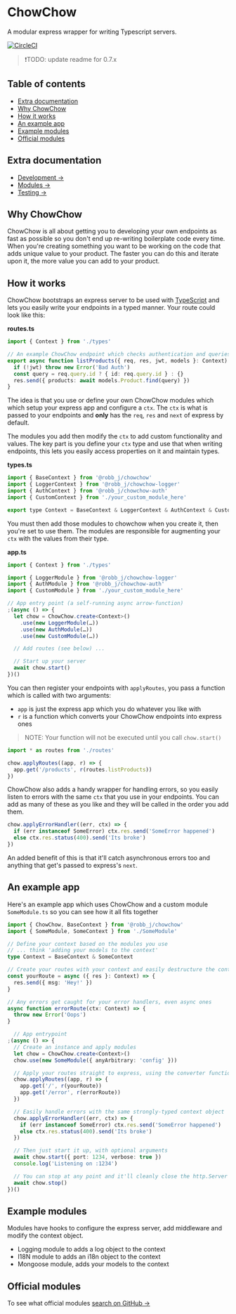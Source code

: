 # ChowChow

A modular express wrapper for writing Typescript servers.

[![CircleCI](https://circleci.com/gh/robb-j/chowchow.svg?style=svg)](https://circleci.com/gh/robb-j/chowchow)

> ❗️TODO: update readme for 0.7.x

<!-- toc-head -->

## Table of contents

- [Extra documentation](#extra-documentation)
- [Why ChowChow](#why-chowchow)
- [How it works](#how-it-works)
- [An example app](#an-example-app)
- [Example modules](#example-modules)
- [Official modules](#official-modules)

<!-- toc-tail -->

## Extra documentation

- [Development →](/docs/development.md)
- [Modules →](/docs/modules.md)
- [Testing →](/docs/testing.md)

## Why ChowChow

ChowChow is all about getting you to developing your own endpoints as fast as possible
so you don't end up re-writing boilerplate code every time.
When you're creating something you want to be working on the code that adds unique value to your product.
The faster you can do this and iterate upon it, the more value you can add to your product.

## How it works

ChowChow bootstraps an express server to be used with [TypeScript](https://www.typescriptlang.org/)
and lets you easily write your endpoints in a typed manner.
Your route could look like this:

**routes.ts**

```ts
import { Context } from './types'

// An example ChowChow endpoint which checks authentication and queries products
export async function listProducts({ req, res, jwt, models }: Context) {
  if (!jwt) throw new Error('Bad Auth')
  const query = req.query.id ? { id: req.query.id } : {}
  res.send({ products: await models.Product.find(query) })
}
```

The idea is that you use or define your own ChowChow modules which which setup your express app and configure a `ctx`.
The `ctx` is what is passed to your endpoints and **only** has the `req`, `res` and `next` of express by default.

The modules you add then modify the `ctx` to add custom functionality and values.
The key part is you define your `ctx` type and use that when writing endpoints,
this lets you easily access properties on it and maintain types.

**types.ts**

```js
import { BaseContext } from '@robb_j/chowchow'
import { LoggerContext } from '@robb_j/chowchow-logger'
import { AuthContext } from '@robb_j/chowchow-auth'
import { CustomContext } from './your_custom_module_here'

export type Context = BaseContext & LoggerContext & AuthContext & CustomContext
```

You must then add those modules to chowchow when you create it, then you're set to use them.
The modules are responsible for augmenting your `ctx` with the values from their type.

**app.ts**

```ts
import { Context } from './types'

import { LoggerModule } from '@robb_j/chowchow-logger'
import { AuthModule } from '@robb_j/chowchow-auth'
import { CustomModule } from './your_custom_module_here'

// App entry point (a self-running async arrow-function)
;(async () => {
  let chow = ChowChow.create<Context>()
    .use(new LoggerModule(…))
    .use(new AuthModule(…))
    .use(new CustomModule(…))

  // Add routes (see below) ...

  // Start up your server
  await chow.start()
})()
```

You can then register your endpoints with `applyRoutes`,
you pass a function which is called with two arguments:

- `app` is just the express app which you do whatever you like with
- `r` is a function which converts your ChowChow endpoints into express ones

> NOTE: Your function will not be executed until you call `chow.start()`

```ts
import * as routes from './routes'

chow.applyRoutes((app, r) => {
  app.get('/products', r(routes.listProducts))
})
```

ChowChow also adds a handy wrapper for handling errors, so you easily listen to errors with the same `ctx` that you use in your endpoints.
You can add as many of these as you like and they will be called in the order you add them.

```ts
chow.applyErrorHandler((err, ctx) => {
  if (err instanceof SomeError) ctx.res.send('SomeError happened')
  else ctx.res.status(400).send('Its broke')
})
```

An added benefit of this is that it'll catch asynchronous errors too
and anything that get's passed to express's `next`.

## An example app

Here's an example app which uses ChowChow and a custom module `SomeModule.ts`
so you can see how it all fits together

```ts
import { ChowChow, BaseContext } from '@robb_j/chowchow'
import { SomeModule, SomeContext } from './SomeModule'

// Define your context based on the modules you use
// ... think 'adding your models to the context'
type Context = BaseContext & SomeContext

// Create your routes with your context and easily destructure the context
const yourRoute = async ({ res }: Context) => {
  res.send({ msg: 'Hey!' })
}

// Any errors get caught for your error handlers, even async ones
async function errorRoute(ctx: Context) => {
  throw new Error('Oops')
}

  // App entrypoint
;(async () => {
  // Create an instance and apply modules
  let chow = ChowChow.create<Context>()
  chow.use(new SomeModule({ anyArbitrary: 'config' }))

  // Apply your routes straight to express, using the converter function 'r'
  chow.applyRoutes((app, r) => {
    app.get('/', r(yourRoute))
    app.get('/error', r(errorRoute))
  })

  // Easily handle errors with the same strongly-typed context object
  chow.applyErrorHandler((err, ctx) => {
    if (err instanceof SomeError) ctx.res.send('SomeError happened')
    else ctx.res.status(400).send('Its broke')
  })

  // Then just start it up, with optional arguments
  await chow.start({ port: 1234, verbose: true })
  console.log('Listening on :1234')

  // You can stop at any point and it'll cleanly close the http.Server
  await chow.stop()
})()
```

## Example modules

Modules have hooks to configure the express server, add middleware and modify the context object.

- Logging module to adds a log object to the context
- I18N module to adds an i18n object to the context
- Mongoose module, adds your models to the context

## Official modules

To see what official modules [search on GitHub →](https://github.com/robb-j?utf8=%E2%9C%93&tab=repositories&q=chowchow-*&type=&language=)
